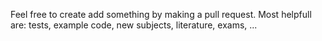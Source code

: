 Feel free to create add something by making a pull request. Most helpfull are: tests, example code, new subjects, literature, exams, ...
